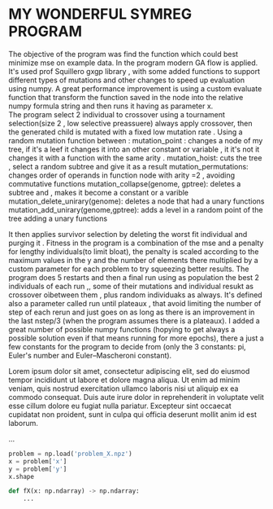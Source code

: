 # MY WONDERFUL SYMREG PROGRAM

The objective of the program was find the function which could best minimize mse on example data.
In the program modern GA flow is applied.
It's used prof Squillero gxgp library , with some added functions to support different types of mutations and other changes to speed up evaluation using numpy. A great performance improvement is using a custom evaluate function that transform the function saved in the node into the relative numpy formula string and then runs it having as parameter x.  
The program select 2 individual to crossover using a tournament selection(size 2 , low selective preassuere) always apply crossover, then the generated child is mutated with a fixed low mutation rate . Using a random mutation function between  :
mutation_point : changes a node of my tree, if it's a leef it changes it into an other constant or variable , it it's not it changes it with a function with the same arity .
mutation_hoist: cuts the tree , select a random subtree and give it as a result
mutation_permutations: changes order of operands in function node with arity =2 , avoiding commutative functions 
mutation_collapse(genome, gptree): deletes a subtree and , makes it become  a constant or a varible
mutation_delete_unirary(genome): deletes a node that had a unary functions 
mutation_add_unirary(genome,gptree): adds a level in a random point of the tree adding a unary functions

It then applies survivor selection by deleting the worst fit individual and purging it .
Fitness in the program is a combination of the mse and a penalty for lengthy individuals(to limit bloat), the penalty is scaled according to the maximum values in the y and the number of elements there multiplied by a custom parameter for each problem to try squeezing better results. 
The program does 5 restarts and then a final run using as population the best 2 individuals of each run ,, some of their mutations and individual resukt as crossover oìbetween them , plus random individuaks as always.
It's defined also a parameter called run until plateaux , that avoid limiting the number of step of each rerun and just goes on as long as there is an improvement in the last nstep/3 (when the  program assumes there is a plateaux).
I added a great number of possible numpy functions (hopying to get always a possible solution even if that means running for more epochs), there a just a few constants for the program to decide from (only the 3 constants: pi, Euler's number and Euler–Mascheroni constant).









Lorem ipsum dolor sit amet, consectetur adipiscing elit, sed do eiusmod tempor incididunt ut labore et dolore magna aliqua. Ut enim ad minim veniam, quis nostrud exercitation ullamco laboris nisi ut aliquip ex ea commodo consequat. Duis aute irure dolor in reprehenderit in voluptate velit esse cillum dolore eu fugiat nulla pariatur. Excepteur sint occaecat cupidatat non proident, sunt in culpa qui officia deserunt mollit anim id est laborum.

...

```python
problem = np.load('problem_X.npz')
x = problem['x']
y = problem['y']
x.shape

def fX(x: np.ndarray) -> np.ndarray: 
    ...

```
